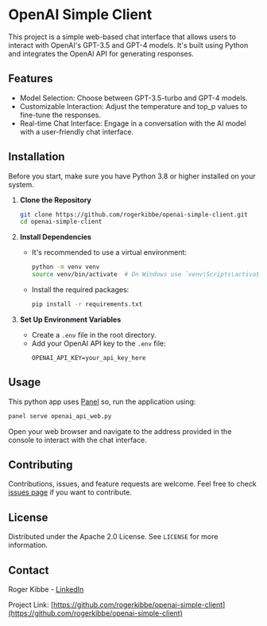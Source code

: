 
# OpenAI Simple Client

This project is a simple web-based chat interface that allows users to interact with OpenAI's GPT-3.5 and GPT-4 models. It's built using Python and integrates the OpenAI API for generating responses.

## Features

- Model Selection: Choose between GPT-3.5-turbo and GPT-4 models.
- Customizable Interaction: Adjust the temperature and top_p values to fine-tune the responses.
- Real-time Chat Interface: Engage in a conversation with the AI model with a user-friendly chat interface.

## Installation

Before you start, make sure you have Python 3.8 or higher installed on your system.

1. **Clone the Repository**
   ```bash
   git clone https://github.com/rogerkibbe/openai-simple-client.git
   cd openai-simple-client
   ```

2. **Install Dependencies**
   - It's recommended to use a virtual environment:
     ```bash
     python -m venv venv
     source venv/bin/activate  # On Windows use `venv\Scripts\activate`
     ```
   - Install the required packages:
     ```bash
     pip install -r requirements.txt
     ```

3. **Set Up Environment Variables**
   - Create a `.env` file in the root directory.
   - Add your OpenAI API key to the `.env` file:
     ```
     OPENAI_API_KEY=your_api_key_here
     ```

## Usage

This python app uses [Panel](https://panel.holoviz.org/) so, run the application using:

```bash
panel serve openai_api_web.py
```

Open your web browser and navigate to the address provided in the console to interact with the chat interface.

## Contributing

Contributions, issues, and feature requests are welcome. Feel free to check [issues page](https://github.com/rogerkibbe/openai-simple-client/issues) if you want to contribute.

## License

Distributed under the Apache 2.0 License. See `LICENSE` for more information.

## Contact

Roger Kibbe - [LinkedIn](https://www.linkedin.com/in/rkibbe/)

Project Link: [https://github.com/rogerkibbe/openai-simple-client](https://github.com/rogerkibbe/openai-simple-client)

